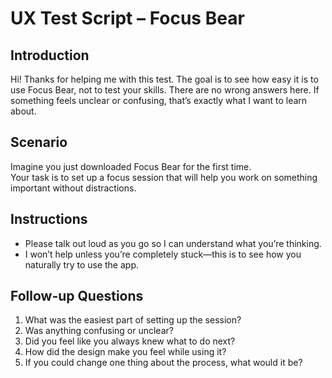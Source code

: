 # UX Test Script – Focus Bear

## Introduction
Hi! Thanks for helping me with this test. The goal is to see how easy it is to use Focus Bear, not to test your skills. There are no wrong answers here. If something feels unclear or confusing, that’s exactly what I want to learn about.

## Scenario
Imagine you just downloaded Focus Bear for the first time.  
Your task is to set up a focus session that will help you work on something important without distractions.

## Instructions
- Please talk out loud as you go so I can understand what you’re thinking.
- I won’t help unless you’re completely stuck—this is to see how you naturally try to use the app.

## Follow-up Questions
1. What was the easiest part of setting up the session?
2. Was anything confusing or unclear?
3. Did you feel like you always knew what to do next?
4. How did the design make you feel while using it?
5. If you could change one thing about the process, what would it be?
